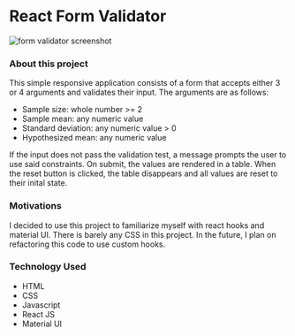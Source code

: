 # React Form Validator

![form validator screenshot](./form_validator.png)

### About this project

This simple responsive application consists of a form that accepts either 3 or 4 arguments and validates their input. The arguments are as follows:

- Sample size: whole number >= 2
- Sample mean: any numeric value
- Standard deviation: any numeric value > 0
- Hypothesized mean: any numeric value

If the input does not pass the validation test, a message prompts the user to use said constraints. On submit, the values are rendered in a table. When the reset button is clicked, the table disappears and all values are reset to their inital state.

### Motivations

I decided to use this project to familiarize myself with react hooks and material UI. There is barely any CSS in this project. In the future, I plan on refactoring this code to use custom hooks.

### Technology Used

- HTML
- CSS
- Javascript
- React JS
- Material UI
